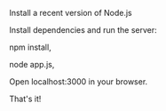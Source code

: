 

Install a recent version of Node.js

Install dependencies and run the server: 

npm install,

node app.js,

Open localhost:3000 in your browser.

 That's it!

